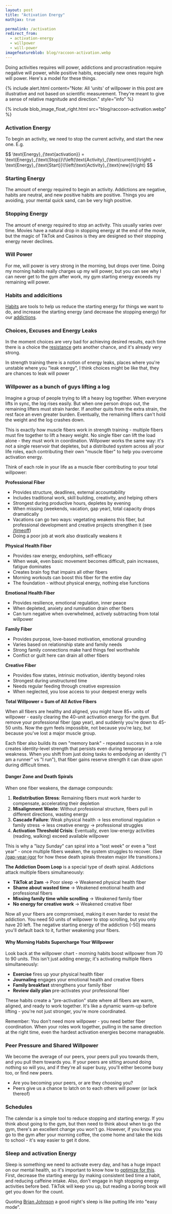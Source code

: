```yaml
---
layout: post
title: "Activation Energy"
mathjax: true

permalink: /activation
redirect_from:
  - activation-energy
  - willpower
  - will-power
imagefeatureblob: blog/raccoon-activation.webp
---
```


Doing activities requires will power, addictions and procrastination require negative will power, while positive habits, especially new ones require high will power. Here's a model for these things.

{% include alert.html content="Note: All 'units' of willpower in this post are illustrative and not based on scientific measurement. They're meant to give a sense of relative magnitude and direction." style="info" %}

{% include blob_image_float_right.html src="blog/raccoon-activation.webp" %}

<script src="https://cdnjs.cloudflare.com/ajax/libs/Chart.js/3.6.2/chart.min.js" integrity="sha512-tMabqarPtykgDtdtSqCL3uLVM0gS1ZkUAVhRFu1vSEFgvB73niFQWJuvviDyBGBH22Lcau4rHB5p2K2T0Xvr6Q==" crossorigin="anonymous" referrerpolicy="no-referrer"></script>
<script src="https://cdnjs.cloudflare.com/ajax/libs/chartjs-plugin-annotation/1.2.1/chartjs-plugin-annotation.min.js" integrity="sha512-ooJBPaW5ClG2gzDFT6KIKVeA8Pcie6InrV/gFP+RH6P2hrCJNVjaggZrxT/CeBakKwOlSUwHEwMCa5iny0uJtw==" crossorigin="anonymous" referrerpolicy="no-referrer"></script>

### Activation Energy

To begin an activity, we need to stop the current activity, and start the new one. E.g.

<p>
$$
\text{Energy}_{\text{activation}}
   = \text{Energy}_{\text{Stop}}\!\left(\text{Activity}_{\text{current}}\right)
   + \text{Energy}_{\text{Start}}\!\left(\text{Activity}_{\text{new}}\right)
$$

</p>

### Starting Energy

The amount of energy required to begin an activity. Addictions are negative, habits are neutral, and new positive habits are positive. Things you are avoiding, your mental quick sand, can be very high positive.

<canvas id="chart-starting-energy"></canvas>

<script>
defer (()=>  {
const ctx = "chart-starting-energy"
const myChart = new Chart(ctx, {
    type: 'bar',
    data: {
        labels: ['TikTok','Going to Work' ,  'Existing Habit', 'Meditating',  'Thing being avoided', ],
        datasets: [{
            label:"",
            data: [-50, -10, 5, 20, 80 ],
            backgroundColor: [
                'rgba(0, 200, 0, 0.6)',      // Green for TikTok (easy/addictive)
                'rgba(100, 180, 0, 0.6)',     // Light green for Going to Work
                'rgba(255, 206, 86, 0.6)',    // Yellow for Existing Habit (neutral)
                'rgba(255, 140, 0, 0.6)',     // Orange for Meditating
                'rgba(255, 0, 0, 0.6)',       // Red for Thing being avoided (hard)
            ],
        }]
    },
    options: {
        plugins: {
            autocolors:true,
            legend: {
                display: false
            },
            title: {
                display: true,
                text: 'Starting Energy By Activity'
       }
        },

        scales: {
                y: {
                    beginAtZero: true
                }
            }
    }

});
console.log(ctx,myChart)
})
</script>

### Stopping Energy

The amount of energy required to stop an activity. This usually varies over time. Movies have a natural drop in stopping energy at the end of the movie, but the magic of TikTok and Casinos is they are designed so their stopping energy never declines.

<canvas id="chart-stopping-over-time"></canvas>

<script>
defer(() => {
  const ctx = "chart-stopping-over-time";

const myChart = new Chart(ctx, {
"type": "line",
"data": {
"labels": ["00h30", "01h00", "01h30", "02h00", "02h30"],
"datasets": [
{
"label": "TikTok",
"data": [40, 30, 28, 27, 26],
"borderColor": "rgba(255, 0, 0, 0.8)",      // Red - hard to stop
"backgroundColor": "rgba(255, 0, 0, 0.2)",
      tension: 0.4,
},
{
"label": "Movie",
"data": [35, 40, 40, 35, 10],
"borderColor": "rgba(0, 200, 0, 0.8)",      // Green - easier to stop (natural ending)
"backgroundColor": "rgba(0, 200, 0, 0.2)",
      tension: 0.4,
},
]
},
"options": {
"plugins": {
"title": {
"display": true,
"text": "Stopping Energy over time in hours"
},
},

      "scales": {
        "y": {
          "beginAtZero": true
        }
      },
      "elements": {
        "point": {
          "radius": 0
        }
      }
    }

});
console.log(ctx, myChart);
})
</script>

### Will Power

For me, will power is very strong in the morning, but drops over time. Doing my morning habits really charges up my will power, but you can see why I can never get to the gym after work, my gym starting energy exceeds my remaining will power.

<canvas id="chart-willpower-over-time"></canvas>

<script>
defer(() => {
  const ctx = "chart-willpower-over-time";
  annotations = {
    /*
        line1:{
            // Indicates the type of annotation
            type: 'line',
            ymin: 80,
            ymax: 80,
            borderColor: 'rgb(255, 99, 132)',
            borderWidth: 2,
        }
*/
    "l1": {
      // Indicates the type of annotation
      "type": "label",
      "xValue": 2.5,
      "yValue": 50,
      "content": ["Why I never go to the", " gym after work"]
    },
    "l2": {
      // Indicates the type of annotation
      "type": "point",
      "xValue": 2.5,
      "yValue": 35,
      "backgroundColor": "rgb(0, 128, 0)",
      "label": {
        "enabled": true,
        "content": "I wish I was here"
      }
    },
    "vline": {
      "type": "line",
        borderDash: [6, 6],
      "value": 40,
      scaleID:"y",
      "label": {
        "enabled": true,
        "content": "Gym Starting Energy"
      }
    }
  };

const myChart = new Chart(ctx, {
"type": "line",
"data": {
"labels": ["5:00", "8:00", "15:00", "20:00"],
"datasets": [
{
"label": "Default",
"data": [80, 70, 20, 10],
"borderColor": "rgba(255, 140, 0, 0.8)",    // Orange - moderate/default state
"backgroundColor": "rgba(255, 140, 0, 0.2)",
tension: 0.4,
},
{
"label": "With Morning Habits",
"data": [80, 90, 30, 15],
"borderColor": "rgba(0, 200, 0, 0.8)",      // Green - improved/energized state
"backgroundColor": "rgba(0, 200, 0, 0.2)",
tension:0.4,
}
]
},
"options": {
"plugins": {
"title": {
"display": true,
"text": "Will Power over Time"
},
"annotation": {
"annotations": annotations
}
},

      "scales": {
        "y": {
          "beginAtZero": true
        }
      },
      "elements": {
        "point": {
          "radius": 0
        }
      }
    }

});
console.log(ctx, myChart);
})
</script>

### Habits and addicitions

[Habits](/habits) are tools to help us reduce the starting energy for things we want to do, and increase the starting energy (and decrease the stopping energy) for our [addictions](/addiction).

### Choices, Excuses and Energy Leaks

In the moment choices are very bad for achieving desired results, each time there is a choice the [resistance](/resistance) gets another chance, and it's already very strong.

In strength training there is a notion of energy leaks, places where you're unstable where you "leak energy", I think choices might be like that, they are chances to leak will power

### Willpower as a bunch of guys lifting a log

Imagine a group of people trying to lift a heavy log together. When everyone lifts in sync, the log rises easily. But when one person drops out, the remaining lifters must strain harder. If another quits from the extra strain, the rest face an even greater burden. Eventually, the remaining lifters can't hold the weight and the log crashes down.

This is exactly how muscle fibers work in strength training - multiple fibers must fire together to lift a heavy weight. No single fiber can lift the load alone - they must work in coordination. Willpower works the same way: it's not a single reservoir that depletes, but a distributed system across all your life roles, each contributing their own "muscle fiber" to help you overcome activation energy.

Think of each role in your life as a muscle fiber contributing to your total willpower:

**Professional Fiber**

- Provides structure, deadlines, external accountability
- Includes traditional work, skill building, creativity, and helping others
- Strongest during productive hours, depletes by evening
- When missing (weekends, vacation, gap year), total capacity drops dramatically
- Vacations can go two ways: vegetating weakens this fiber, but professional development and creative projects strengthen it (see [/timeoff](/timeoff))
- Doing a poor job at work also drastically weakens it

**Physical Health Fiber**

- Provides raw energy, endorphins, self-efficacy
- When weak, even basic movement becomes difficult, pain increases, fatigue dominates
- Creates brain fog that impairs all other fibers
- Morning workouts can boost this fiber for the entire day
- The foundation - without physical energy, nothing else functions

**Emotional Health Fiber**

- Provides resilience, emotional regulation, inner peace
- When depleted, anxiety and rumination drain other fibers
- Can turn negative when overwhelmed, actively subtracting from total willpower

**Family Fiber**

- Provides purpose, love-based motivation, emotional grounding
- Varies based on relationship state and family needs
- Strong family connections make hard things feel worthwhile
- Conflict or guilt here can drain all other fibers

**Creative Fiber**

- Provides flow states, intrinsic motivation, identity beyond roles
- Strongest during unstructured time
- Needs regular feeding through creative expression
- When neglected, you lose access to your deepest energy wells

**Total Willpower = Sum of All Active Fibers**

When all fibers are healthy and aligned, you might have 85+ units of willpower - easily clearing the 40-unit activation energy for the gym. But remove your professional fiber (gap year), and suddenly you're down to 45-50 units. Now the gym feels impossible, not because you're lazy, but because you've lost a major muscle group.

Each fiber also builds its own "memory bank" - repeated success in a role creates identity-level strength that persists even during temporary weakness. When you shift from just doing tasks to embodying an identity ("I am a runner" vs "I run"), that fiber gains reserve strength it can draw upon during difficult times.

#### Danger Zone and Death Spirals

When one fiber weakens, the damage compounds:

1. **Redistribution Stress**: Remaining fibers must work harder to compensate, accelerating their depletion
2. **Misalignment Waste**: Without professional structure, fibers pull in different directions, wasting energy
3. **Cascade Failure**: Weak physical health → less emotional regulation → family stress → less creative energy → professional struggles
4. **Activation Threshold Crisis**: Eventually, even low-energy activities (reading, walking) exceed available willpower

This is why a "lazy Sunday" can spiral into a "lost week" or even a "lost year" - once multiple fibers weaken, the system struggles to recover. (See [/gap-year-igor](/gap-year-igor) for how these death spirals threaten major life transitions.)

**The Addiction Doom Loop** is a special type of death spiral. Addictions attack multiple fibers simultaneously:

- **TikTok at 2am** → Poor sleep → Weakened physical health fiber
- **Shame about wasted time** → Weakened emotional health and professional fibers
- **Missing family time while scrolling** → Weakened family fiber
- **No energy for creative work** → Weakened creative fiber

Now all your fibers are compromised, making it even harder to resist the addiction. You need 50 units of willpower to stop scrolling, but you only have 20 left. The negative starting energy of the addiction (-50) means you'll default back to it, further weakening your fibers.

#### Why Morning Habits Supercharge Your Willpower

Look back at the willpower chart - morning habits boost willpower from 70 to 90 units. This isn't just adding energy; it's activating multiple fibers simultaneously:

- **Exercise** fires up your physical health fiber
- **Journaling** engages your emotional health and creative fibers
- **Family breakfast** strengthens your family fiber
- **Review daily plan** pre-activates your professional fiber

These habits create a "pre-activation" state where all fibers are warm, aligned, and ready to work together. It's like a dynamic warm-up before lifting - you're not just stronger, you're more coordinated.

Remember: You don't need more willpower - you need better fiber coordination. When your roles work together, pulling in the same direction at the right time, even the hardest activation energies become manageable.

### Peer Pressure and Shared Willpower

We become the average of our peers, your peers pull you towards them, and you pull them towards you. If your peers are sitting around doing nothing so will you, and if they're all super busy, you'll either become busy too, or find new peers.

- Are you becoming your peers, or are they choosing you?
- Peers give us a chance to latch on to each others will power (or lack thereof)

### Schedules

The calendar is a simple tool to reduce stopping and starting energy. If you think about going to the gym, but then need to think about when to go the gym, there's an excellent change you won't go. However, if you know you go to the gym after your morning coffee, the come home and take the kids to school - it's way easier to get it done.

### Sleep and activation Energy

Sleep is something we need to activate every day, and has a huge impact on our mental health, so it's important to know how to [optimize for this](/insomnia). First, decrease the starting energy by making consistent bed time a habit, and reducing caffeine intake. Also, don't engage in high stopping energy activities before bed. TikTok will keep you up, but reading a boring book will get you down for the count.

Quoting [Brian Johnson](/blueprint) a good night's sleep is like putting life into "easy mode".

